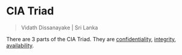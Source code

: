 # CIA Triad

> Vidath Dissanayake | Sri Lanka

There are 3 parts of the CIA Triad. They are [confidentiality](confidentiality.md), [integrity](integrity.md), [availability](availability.md).